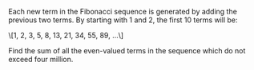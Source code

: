 Each new term in the Fibonacci sequence is generated by adding the previous two 
terms. By starting with 1 and 2, the first 10 terms will be:

\\[1, 2, 3, 5, 8, 13, 21, 34, 55, 89, ...\\]

Find the sum of all the even-valued terms in the sequence which do not exceed 
four million.
